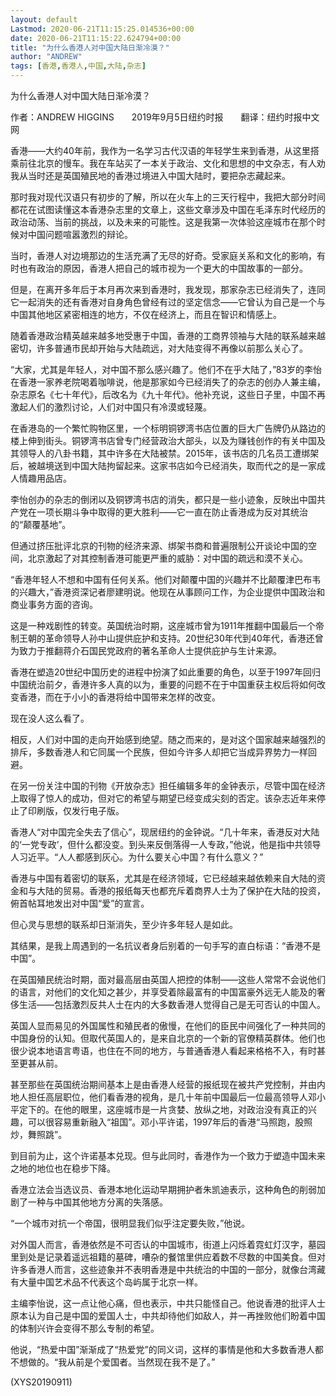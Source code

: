 ```yaml
---
layout: default
Lastmod: 2020-06-21T11:15:25.014536+00:00
date: 2020-06-21T11:15:22.624794+00:00
title: "为什么香港人对中国大陆日渐冷漠？"
author: "ANDREW"
tags: [香港,香港人,中国,大陆,杂志]
---
```


为什么香港人对中国大陆日渐冷漠？

作者：ANDREW HIGGINS　　2019年9月5日纽约时报　　翻译：纽约时报中文网

香港——大约40年前，我作为一名学习古代汉语的年轻学生来到香港，从这里搭乘前往北京的慢车。我在车站买了一本关于政治、文化和思想的中文杂志，有人劝我从当时还是英国殖民地的香港过境进入中国大陆时，要把杂志藏起来。

那时我对现代汉语只有初步的了解，所以在火车上的三天行程中，我把大部分时间都花在试图读懂这本香港杂志里的文章上，这些文章涉及中国在毛泽东时代经历的政治动荡、当前的挑战，以及未来的可能性。这是我第一次体验这座城市在那个时候对中国问题喧嚣激烈的辩论。

当时，香港人对边境那边的生活充满了无尽的好奇。受家庭关系和文化的影响，有时也有政治的原因，香港人把自己的城市视为一个更大的中国故事的一部分。

但是，在离开多年后于本月再次来到香港时，我发现，那家杂志已经消失了，连同它一起消失的还有香港对自身角色曾经有过的坚定信念——它曾认为自己是一个与中国其他地区紧密相连的地方，不仅在经济上，而且在智识和情感上。

随着香港政治精英越来越多地受惠于中国，香港的工商界领袖与大陆的联系越来越密切，许多普通市民却开始与大陆疏远，对大陆变得不再像以前那么关心了。

“大家，尤其是年轻人，对中国不那么感兴趣了。他们不在乎大陆了，”83岁的李怡在香港一家养老院喝着咖啡说，他是那家如今已经消失了的杂志的创办人兼主编，杂志原名《七十年代》，后改名为《九十年代》。他补充说，这些日子里，中国不再激起人们的激烈讨论，人们对中国只有冷漠或轻蔑。

在香港岛的一个繁忙购物区里，一个标明铜锣湾书店位置的巨大广告牌仍从路边的楼上伸到街头。铜锣湾书店曾专门经营政治大部头，以及为赚钱创作的有关中国及其领导人的八卦书籍，其中许多在大陆被禁。2015年，该书店的几名员工遭绑架后，被越境送到中国大陆拘留起来。这家书店如今已经消失，取而代之的是一家成人情趣用品店。

李怡创办的杂志的倒闭以及铜锣湾书店的消失，都只是一些小迹象，反映出中国共产党在一项长期斗争中取得的更大胜利——它一直在防止香港成为反对其统治的“颠覆基地”。

但通过挤压批评北京的刊物的经济来源、绑架书商和普遍限制公开谈论中国的空间，北京激起了对其控制香港可能更严重的威胁：对中国的疏远和漠不关心。

“香港年轻人不想和中国有任何关系。他们对颠覆中国的兴趣并不比颠覆津巴布韦的兴趣大，”香港资深记者廖建明说。他现在从事顾问工作，为企业提供中国政治和商业事务方面的咨询。

这是一种戏剧性的转变。英国统治时期，这座城市曾为1911年推翻中国最后一个帝制王朝的革命领导人孙中山提供庇护和支持。20世纪30年代到40年代，香港还曾为致力于推翻蒋介石国民党政府的著名革命人士提供庇护与生计来源。

香港在塑造20世纪中国历史的进程中扮演了如此重要的角色，以至于1997年回归中国统治前夕，香港许多人真的以为，重要的问题不在于中国重获主权后将如何改变香港，而在于小小的香港将给中国带来怎样的改变。

现在没人这么看了。

相反，人们对中国的走向开始感到绝望。随之而来的，是对这个国家越来越强烈的排斥，多数香港人和它同属一个民族，但如今许多人却把它当成异界势力一样回避。

在另一份关注中国的刊物《开放杂志》担任编辑多年的金钟表示，尽管中国在经济上取得了惊人的成功，但对它的希望与期望已经变成尖刻的否定。该杂志近年来停止了印刷版，仅发行电子版。

香港人“对中国完全失去了信心”，现居纽约的金钟说。“几十年来，香港反对大陆的‘一党专政’，但什么都没变。到头来反倒落得一人专政，”他说，他是指中共领导人习近平。“人人都感到灰心。为什么要关心中国？有什么意义？”

香港与中国有着密切的联系，尤其是在经济领域，它已经越来越依赖来自大陆的资金和与大陆的贸易。香港的报纸每天也都充斥着商界人士为了保护在大陆的投资，俯首帖耳地发出对中国“爱”的宣言。

但心灵与思想的联系却日渐消失，至少许多年轻人是如此。

其结果，是我上周遇到的一名抗议者身后别着的一句手写的直白标语：“香港不是中国”。

在英国殖民统治时期，面对最高层由英国人把控的体制——这些人常常不会说他们的语言，对他们的文化知之甚少，并享受着除最富有的中国富豪外远无人能及的奢侈生活——包括激烈反共人士在内的大多数香港人觉得自己是无可否认的中国人。

英国人显而易见的外国属性和殖民者的傲慢，在他们的臣民中间强化了一种共同的中国身份的认知。但取代英国人的，是来自北京的一个新的官僚精英群体。他们也很少说本地语言粤语，也住在不同的地方，与普通香港人看起来格格不入，有时甚至更甚从前。

甚至那些在英国统治期间基本上是由香港人经营的报纸现在被共产党控制，并由内地人担任高层职位，他们看香港的视角，是几十年前中国最后一位最高领导人邓小平定下的。在他的眼里，这座城市是一片贪婪、放纵之地，对政治没有真正的兴趣，可以很容易重新融入“祖国”。邓小平许诺，1997年后的香港“马照跑，股照炒，舞照跳”。

到目前为止，这个许诺基本兑现。但与此同时，香港作为一个致力于塑造中国未来之地的地位也在稳步下降。

香港立法会当选议员、香港本地化运动早期拥护者朱凯迪表示，这种角色的削弱加剧了一种与中国其他地方分离的失落感。

“一个城市对抗一个帝国，很明显我们似乎注定要失败，”他说。

对外国人而言，香港依然是不可否认的中国城市，街道上闪烁着霓虹灯汉字，墓园里到处是记录着遥远祖籍的墓碑，嘈杂的餐馆里供应着数不尽数的中国美食。但对许多香港人而言，这些迹象并不表明香港是中共统治的中国的一部分，就像台湾藏有大量中国艺术品不代表这个岛屿属于北京一样。

主编李怡说，这一点让他心痛，但也表示，中共只能怪自己。他说香港的批评人士原本认为自己是中国的爱国人士，中共却待他们如敌人，并一再挫败他们盼着中国的体制兴许会变得不那么专制的希望。

他说，“热爱中国”渐渐成了“热爱党”的同义词，这样的事情是他和大多数香港人都不想做的。“我从前是个爱国者。当然现在我不是了。”

(XYS20190911)

